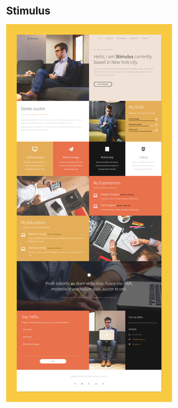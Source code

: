 # Stimulus

![view Website](https://github.com/Mustafa-hameed199/Template_7/blob/main/images/Stimulus.png?raw=true)
